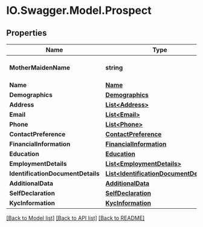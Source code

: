 # IO.Swagger.Model.Prospect
## Properties

Name | Type | Description | Notes
------------ | ------------- | ------------- | -------------
**MotherMaidenName** | **string** | Mother&#x27;s maiden name | [optional] 
**Name** | [**Name**](Name.md) |  | 
**Demographics** | [**Demographics**](Demographics.md) |  | [optional] 
**Address** | [**List&lt;Address&gt;**](Address.md) |  | 
**Email** | [**List&lt;Email&gt;**](Email.md) |  | 
**Phone** | [**List&lt;Phone&gt;**](Phone.md) |  | 
**ContactPreference** | [**ContactPreference**](ContactPreference.md) |  | 
**FinancialInformation** | [**FinancialInformation**](FinancialInformation.md) |  | [optional] 
**Education** | [**Education**](Education.md) |  | [optional] 
**EmploymentDetails** | [**List&lt;EmploymentDetails&gt;**](EmploymentDetails.md) |  | [optional] 
**IdentificationDocumentDetails** | [**List&lt;IdentificationDocumentDetails&gt;**](IdentificationDocumentDetails.md) |  | [optional] 
**AdditionalData** | [**AdditionalData**](AdditionalData.md) |  | [optional] 
**SelfDeclaration** | [**SelfDeclaration**](SelfDeclaration.md) |  | [optional] 
**KycInformation** | [**KycInformation**](KycInformation.md) |  | [optional] 

[[Back to Model list]](../README.md#documentation-for-models) [[Back to API list]](../README.md#documentation-for-api-endpoints) [[Back to README]](../README.md)

